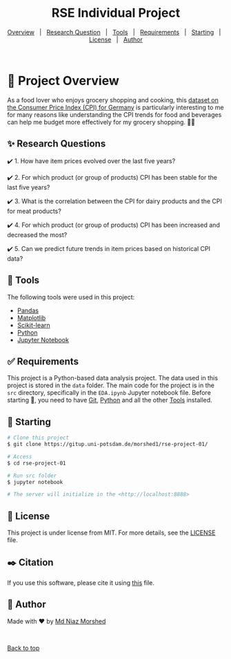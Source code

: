 &#xa0;

<h1 align="center">RSE Individual Project</h1>

<p align="center">
  <a href="#dart-project-overview">Overview</a> &#xa0; | &#xa0; 
  <a href="#sparkles-research-questions">Research Question</a> &#xa0; | &#xa0;
  <a href="#rocket-tools">Tools</a> &#xa0; | &#xa0;
  <a href="#white_check_mark-requirements">Requirements</a> &#xa0; | &#xa0;
  <a href="#checkered_flag-starting">Starting</a> &#xa0; | &#xa0;
  <a href="#memo-license">License</a> &#xa0; | &#xa0;
  <a href="#panda_face-author">Author</a>
</p>

<br>

# :dart: Project Overview #

As a food lover who enjoys grocery shopping and cooking, this [dataset on the Consumer Price Index (CPI)
for Germany](https://www-genesis.destatis.de/genesis//online?operation=table&code=61111-0003&bypass=true&levelindex=0&levelid=1713996336773#abreadcrumb) is particularly interesting to me for many reasons like understanding the CPI trends for
food and beverages can help me budget more effectively for my grocery shopping. 🍲🛒

## :sparkles: Research Questions ##

:heavy_check_mark: 1. How have item prices evolved over the last five years?

:heavy_check_mark: 2. For which product (or group of products) CPI has been stable for the last five years?

:heavy_check_mark: 3. What is the correlation between the CPI for dairy products and the CPI for meat products?

:heavy_check_mark: 4. For which product (or group of products) CPI has been increased and decreased the most?

:heavy_check_mark: 5. Can we predict future trends in item prices based on historical CPI data?


## :rocket: Tools ##

The following tools were used in this project:

- [Pandas](https://pandas.pydata.org)
- [Matplotlib](https://matplotlib.org)
- [Scikit-learn](https://scikit-learn.org/stable/)
- [Python](https://www.python.org)
- [Jupyter Notebook](https://jupyter.org)

## :white_check_mark: Requirements ##

This project is a Python-based data analysis project. The data used in this project is stored in the `data` folder. The main code for the project is in the `src` directory, specifically in the `EDA.ipynb` Jupyter notebook file.
Before starting :checkered_flag:, you need to have [Git](https://git-scm.com), [Python](https://www.python.org) and all the other [Tools](#rocket-tools) installed.

## :checkered_flag: Starting ##

```bash
# Clone this project
$ git clone https://gitup.uni-potsdam.de/morshed1/rse-project-01/

# Access
$ cd rse-project-01

# Run src folder
$ jupyter notebook

# The server will initialize in the <http://localhost:8888>
```

## :memo: License ##

This project is under license from MIT. For more details, see the [LICENSE](LICENSE) file.

## :black_nib: Citation ##

If you use this software, please cite it using [this](CITATION.cff) file.

## :panda_face: Author ##

Made with :heart: by <a href="https://gitup.uni-potsdam.de/morshed1" target="_blank">Md Niaz Morshed</a>

&#xa0;

<a href="#top">Back to top</a>
